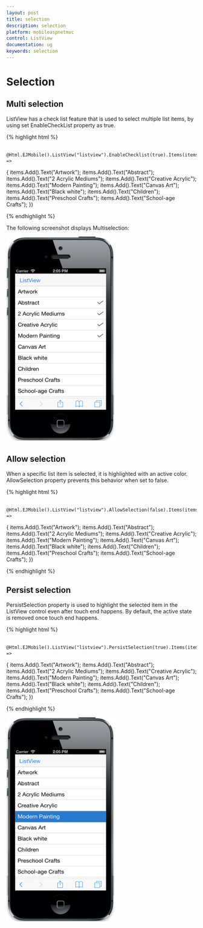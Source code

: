 ```yaml
---
layout: post
title: selection
description: selection
platform: mobileaspnetmvc
control: ListView
documentation: ug
keywords: selection
---
```


# Selection

## Multi selection

ListView has a check list feature that is used to select multiple list items, by using set EnableCheckList property as true.

{% highlight html %}


        @Html.EJMobile().ListView("listview").EnableChecklist(true).Items(items =>
   {
       items.Add().Text("Artwork");
       items.Add().Text("Abstract");
       items.Add().Text("2 Acrylic Mediums");
       items.Add().Text("Creative Acrylic");
       items.Add().Text("Modern Painting");
       items.Add().Text("Canvas Art");
       items.Add().Text("Black white");
       items.Add().Text("Children");
       items.Add().Text("Preschool Crafts");
       items.Add().Text("School-age Crafts");
   })



{% endhighlight %}



The following screenshot displays Multiselection:

![](selection_images\selection_img1.png)

## Allow selection

When a specific list item is selected, it is highlighted with an active color. AllowSelection property prevents this behavior when set to false. 

{% highlight html %}


        @Html.EJMobile().ListView("listview").AllowSelection(false).Items(items =>
   {
       items.Add().Text("Artwork");
       items.Add().Text("Abstract");
       items.Add().Text("2 Acrylic Mediums");
       items.Add().Text("Creative Acrylic");
       items.Add().Text("Modern Painting");
       items.Add().Text("Canvas Art");
       items.Add().Text("Black white");
       items.Add().Text("Children");
       items.Add().Text("Preschool Crafts");
       items.Add().Text("School-age Crafts");
   })


{% endhighlight %}



## Persist selection

PersistSelection property is used to highlight the selected item in the ListView control even after touch end happens. By default, the active state is removed once touch end happens.

{% highlight html %}

        @Html.EJMobile().ListView("listview").PersistSelection(true).Items(items =>
   {
       items.Add().Text("Artwork");
       items.Add().Text("Abstract");
       items.Add().Text("2 Acrylic Mediums");
       items.Add().Text("Creative Acrylic");
       items.Add().Text("Modern Painting");
       items.Add().Text("Canvas Art");
       items.Add().Text("Black white");
       items.Add().Text("Children");
       items.Add().Text("Preschool Crafts");
       items.Add().Text("School-age Crafts");
   })

{% endhighlight %}



![](selection_images\selection_img2.png)

